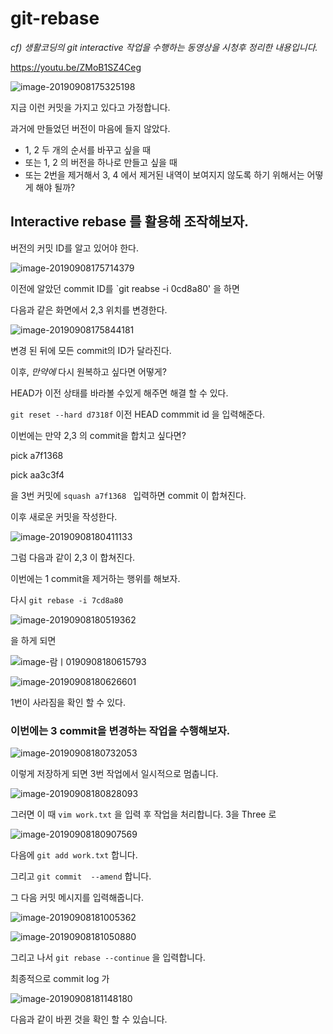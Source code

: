 # git-rebase

*cf) 생활코딩의 git interactive 작업을 수행하는 동영상을 시청후 정리한 내용입니다.*

https://youtu.be/ZMoB1SZ4Ceg



![image-20190908175325198](https://tva1.sinaimg.cn/large/006y8mN6gy1g6s7lrcwdmj312i07u776.jpg)



지금 이런 커밋을 가지고 있다고 가정합니다.



과거에 만들었던 버전이 마음에 들지 않았다.

- 1, 2 두 개의 순서를 바꾸고 싶을 때
- 또는 1, 2 의 버전을 하나로 만들고 싶을 때
- 또는 2번을 제거해서 3, 4 에서 제거된 내역이 보여지지 않도록 하기 위해서는 어떻게 해야 될까?



## Interactive rebase 를 활용해 조작해보자.



버전의 커밋 ID를 알고 있어야 한다.

![image-20190908175714379](https://tva1.sinaimg.cn/large/006y8mN6gy1g6s7pol8nkj311c0lyacu.jpg)





 이전에 알았던 commit ID를 `git reabse -i 0cd8a80' 을 하면

다음과 같은 화면에서 2,3 위치를 변경한다.

![image-20190908175844181](https://tva1.sinaimg.cn/large/006y8mN6gy1g6s7r8rj95j311k0m0nbl.jpg)



변경 된 뒤에 모든 commit의 ID가 달라진다.



이후, *만약에* 다시 원복하고 싶다면 어떻게?

HEAD가 이전 상태를 바라볼 수있게 해주면 해결 할 수 있다.

`git reset --hard d7318f` 이전 HEAD commmit id 을 입력해준다.



이번에는 만약 2,3 의 commit을 합치고 싶다면?

pick a7f1368

pick aa3c3f4



을 3번 커밋에 `squash a7f1368 ` 입력하면 commit 이 합쳐진다.



이후 새로운 커밋을 작성한다.

![image-20190908180411133](https://tva1.sinaimg.cn/large/006y8mN6gy1g6s7wwt908j31180lk77m.jpg)



 그럼 다음과 같이 2,3 이 합쳐진다.



이번에는 1 commit을 제거하는 행위를 해보자.

다시 `git rebase -i 7cd8a80`

![image-20190908180519362](https://tva1.sinaimg.cn/large/006y8mN6gy1g6s7y6cjdzj31400bq0zv.jpg)



을 하게 되면

![image-람ㅣ0190908180615793](https://tva1.sinaimg.cn/large/006y8mN6gy1g6s7z21usxj30qo0k8diw.jpg)



![image-20190908180626601](https://tva1.sinaimg.cn/large/006y8mN6gy1g6s7z8ioflj30qo0k8diw.jpg)



1번이 사라짐을 확인 할 수 있다.



### 이번에는 3 commit을 변경하는 작업을 수행해보자.

![image-20190908180732053](https://tva1.sinaimg.cn/large/006y8mN6gy1g6s80dsq0nj313i0fedpg.jpg)





이렇게 저장하게 되면 3번 작업에서 일시적으로 멈춥니다.

![image-20190908180828093](https://tva1.sinaimg.cn/large/006y8mN6gy1g6s81d8to2j313w0auwhg.jpg)



그러면 이 때  `vim work.txt` 을 입력 후 작업을 처리합니다. 3을 Three 로

![image-20190908180907569](https://tva1.sinaimg.cn/large/006y8mN6gy1g6s820y47bj312w0biwgi.jpg)



다음에 `git add work.txt` 합니다.



그리고 `git commit  --amend` 합니다.

그 다음 커밋 메시지를 입력해줍니다.

![image-20190908181005362](https://tva1.sinaimg.cn/large/006y8mN6gy1g6s831sm46j314i0fcn2q.jpg)



![image-20190908181050880](https://tva1.sinaimg.cn/large/006y8mN6gy1g6s83tvi9gj31460hsajc.jpg)



그리고 나서 `git rebase --continue` 을 입력합니다.



최종적으로 commit log 가 

![image-20190908181148180](https://tva1.sinaimg.cn/large/006y8mN6gy1g6s84tw5fpj31620bejuk.jpg)



다음과 같이 바뀐 것을 확인 할 수 있습니다.